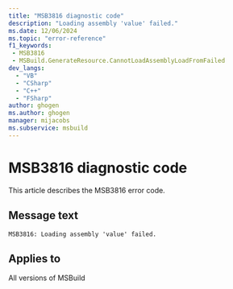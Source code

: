 ```yaml
---
title: "MSB3816 diagnostic code"
description: "Loading assembly 'value' failed."
ms.date: 12/06/2024
ms.topic: "error-reference"
f1_keywords:
 - MSB3816
 - MSBuild.GenerateResource.CannotLoadAssemblyLoadFromFailed
dev_langs:
  - "VB"
  - "CSharp"
  - "C++"
  - "FSharp"
author: ghogen
ms.author: ghogen
manager: mijacobs
ms.subservice: msbuild
---
```


# MSB3816 diagnostic code

<!-- :::ErrorDefinitionDescription::: -->
<!-- :::editable-content name="introDescription"::: -->
This article describes the MSB3816 error code.
<!-- :::editable-content-end::: -->

## Message text

`MSB3816: Loading assembly 'value' failed.`

<!-- :::editable-content name="postOutputDescription"::: -->
<!--
{StrBegin="MSB3816: "}
-->
<!-- :::editable-content-end::: -->
<!-- :::ErrorDefinitionDescription-end::: -->

## Applies to

All versions of MSBuild
